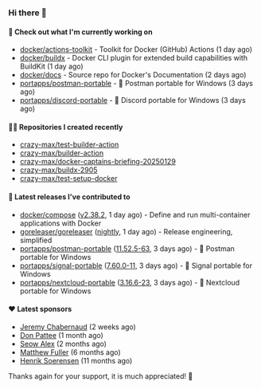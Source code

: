 ### Hi there 👋

#### 👷 Check out what I'm currently working on

- [docker/actions-toolkit](https://github.com/docker/actions-toolkit) - Toolkit for Docker (GitHub) Actions (1 day ago)
- [docker/buildx](https://github.com/docker/buildx) - Docker CLI plugin for extended build capabilities with BuildKit (1 day ago)
- [docker/docs](https://github.com/docker/docs) - Source repo for Docker&#39;s Documentation (2 days ago)
- [portapps/postman-portable](https://github.com/portapps/postman-portable) - 🚀 Postman portable for Windows (3 days ago)
- [portapps/discord-portable](https://github.com/portapps/discord-portable) - 🚀 Discord portable for Windows (3 days ago)

#### 👨‍💻 Repositories I created recently

- [crazy-max/test-builder-action](https://github.com/crazy-max/test-builder-action)
- [crazy-max/builder-action](https://github.com/crazy-max/builder-action)
- [crazy-max/docker-captains-briefing-20250129](https://github.com/crazy-max/docker-captains-briefing-20250129)
- [crazy-max/buildx-2905](https://github.com/crazy-max/buildx-2905)
- [crazy-max/test-setup-docker](https://github.com/crazy-max/test-setup-docker)

#### 🚀 Latest releases I've contributed to

- [docker/compose](https://github.com/docker/compose) ([v2.38.2](https://github.com/docker/compose/releases/tag/v2.38.2), 1 day ago) - Define and run multi-container applications with Docker
- [goreleaser/goreleaser](https://github.com/goreleaser/goreleaser) ([nightly](https://github.com/goreleaser/goreleaser/releases/tag/nightly), 1 day ago) - Release engineering, simplified
- [portapps/postman-portable](https://github.com/portapps/postman-portable) ([11.52.5-63](https://github.com/portapps/postman-portable/releases/tag/11.52.5-63), 3 days ago) - 🚀 Postman portable for Windows
- [portapps/signal-portable](https://github.com/portapps/signal-portable) ([7.60.0-11](https://github.com/portapps/signal-portable/releases/tag/7.60.0-11), 3 days ago) - 🚀 Signal portable for Windows
- [portapps/nextcloud-portable](https://github.com/portapps/nextcloud-portable) ([3.16.6-23](https://github.com/portapps/nextcloud-portable/releases/tag/3.16.6-23), 3 days ago) - 🚀 Nextcloud portable for Windows

#### ❤️ Latest sponsors
- [Jeremy Chabernaud](https://github.com/djerfy) (2 weeks ago)
- [Don Pattee](https://github.com/DPattee) (1 month ago)
- [Seow Alex](https://github.com/seowalex) (2 months ago)
- [Matthew Fuller](https://github.com/mathematics333) (6 months ago)
- [Henrik Soerensen](https://github.com/hsoerensen) (11 months ago)

Thanks again for your support, it is much appreciated! 🙏
